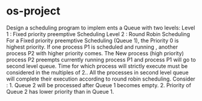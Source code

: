 # os-project
Design a scheduling program to implem ents a Queue with two levels: Level 1 : Fixed priority preemptive Scheduling Level 2 : Round Robin Scheduling For  a  Fixed  priority  preemptive  Scheduling  (Queue  1),  the  Priority  0  is  highest  priority.  If  one process P1 is scheduled  and running ,  another process P2 with higher priority  comes. The New process (high priority) process P2 preempts currently running process P1 and process P1 will go to  second  level  queue.  Time  for  which  process  will  strictly  execute  must  be  considered  in  the multiples of 2.. All  the  processes  in  second  level  queue  will  complete  their  execution  according  to  round  robin scheduling. Consider :  1. Queue 2 will be processed after Queue 1 becomes empty. 2. Priority of Queue 2 has lower priority than in Queue 1.
